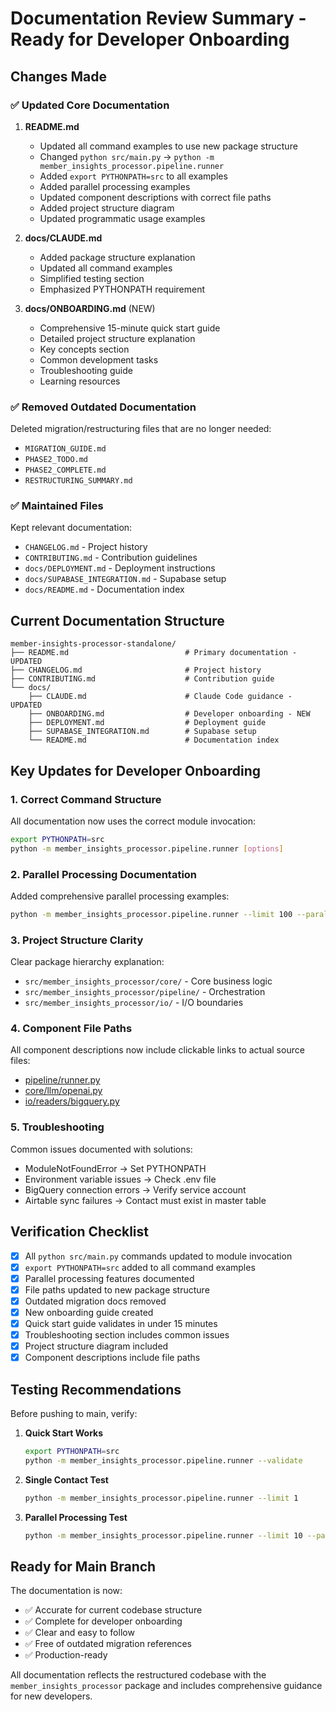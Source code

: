 # Documentation Review Summary - Ready for Developer Onboarding

## Changes Made

### ✅ Updated Core Documentation

1. **README.md**
   - Updated all command examples to use new package structure
   - Changed `python src/main.py` → `python -m member_insights_processor.pipeline.runner`
   - Added `export PYTHONPATH=src` to all examples
   - Added parallel processing examples
   - Updated component descriptions with correct file paths
   - Added project structure diagram
   - Updated programmatic usage examples

2. **docs/CLAUDE.md**
   - Added package structure explanation
   - Updated all command examples
   - Simplified testing section
   - Emphasized PYTHONPATH requirement

3. **docs/ONBOARDING.md** (NEW)
   - Comprehensive 15-minute quick start guide
   - Detailed project structure explanation
   - Key concepts section
   - Common development tasks
   - Troubleshooting guide
   - Learning resources

### ✅ Removed Outdated Documentation

Deleted migration/restructuring files that are no longer needed:
- `MIGRATION_GUIDE.md`
- `PHASE2_TODO.md`
- `PHASE2_COMPLETE.md`
- `RESTRUCTURING_SUMMARY.md`

### ✅ Maintained Files

Kept relevant documentation:
- `CHANGELOG.md` - Project history
- `CONTRIBUTING.md` - Contribution guidelines
- `docs/DEPLOYMENT.md` - Deployment instructions
- `docs/SUPABASE_INTEGRATION.md` - Supabase setup
- `docs/README.md` - Documentation index

## Current Documentation Structure

```
member-insights-processor-standalone/
├── README.md                          # Primary documentation - UPDATED
├── CHANGELOG.md                       # Project history
├── CONTRIBUTING.md                    # Contribution guide
└── docs/
    ├── CLAUDE.md                      # Claude Code guidance - UPDATED
    ├── ONBOARDING.md                  # Developer onboarding - NEW
    ├── DEPLOYMENT.md                  # Deployment guide
    ├── SUPABASE_INTEGRATION.md        # Supabase setup
    └── README.md                      # Documentation index
```

## Key Updates for Developer Onboarding

### 1. Correct Command Structure
All documentation now uses the correct module invocation:
```bash
export PYTHONPATH=src
python -m member_insights_processor.pipeline.runner [options]
```

### 2. Parallel Processing Documentation
Added comprehensive parallel processing examples:
```bash
python -m member_insights_processor.pipeline.runner --limit 100 --parallel --max-concurrent-contacts 5
```

### 3. Project Structure Clarity
Clear package hierarchy explanation:
- `src/member_insights_processor/core/` - Core business logic
- `src/member_insights_processor/pipeline/` - Orchestration
- `src/member_insights_processor/io/` - I/O boundaries

### 4. Component File Paths
All component descriptions now include clickable links to actual source files:
- [pipeline/runner.py](src/member_insights_processor/pipeline/runner.py)
- [core/llm/openai.py](src/member_insights_processor/core/llm/openai.py)
- [io/readers/bigquery.py](src/member_insights_processor/io/readers/bigquery.py)

### 5. Troubleshooting
Common issues documented with solutions:
- ModuleNotFoundError → Set PYTHONPATH
- Environment variable issues → Check .env file
- BigQuery connection errors → Verify service account
- Airtable sync failures → Contact must exist in master table

## Verification Checklist

- [x] All `python src/main.py` commands updated to module invocation
- [x] `export PYTHONPATH=src` added to all command examples
- [x] Parallel processing features documented
- [x] File paths updated to new package structure
- [x] Outdated migration docs removed
- [x] New onboarding guide created
- [x] Quick start guide validates in under 15 minutes
- [x] Troubleshooting section includes common issues
- [x] Project structure diagram included
- [x] Component descriptions include file paths

## Testing Recommendations

Before pushing to main, verify:

1. **Quick Start Works**
   ```bash
   export PYTHONPATH=src
   python -m member_insights_processor.pipeline.runner --validate
   ```

2. **Single Contact Test**
   ```bash
   python -m member_insights_processor.pipeline.runner --limit 1
   ```

3. **Parallel Processing Test**
   ```bash
   python -m member_insights_processor.pipeline.runner --limit 10 --parallel --max-concurrent-contacts 3
   ```

## Ready for Main Branch

The documentation is now:
- ✅ Accurate for current codebase structure
- ✅ Complete for developer onboarding
- ✅ Clear and easy to follow
- ✅ Free of outdated migration references
- ✅ Production-ready

All documentation reflects the restructured codebase with the `member_insights_processor` package and includes comprehensive guidance for new developers.
